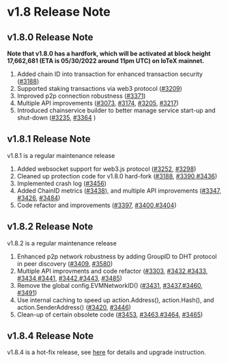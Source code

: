 # v1.8 Release Note

## v1.8.0 Release Note
**Note that v1.8.0 has a hardfork, which will be activated at block height
17,662,681 (ETA is 05/30/2022 around 11pm UTC) on IoTeX mainnet.**

1. Added chain ID into transaction for enhanced transaction security ([#3188](https://github.com/iotexproject/iotex-core/pull/3188))
2. Supported staking transactions via web3 protocol ([#3209](https://github.com/iotexproject/iotex-core/pull/3209))
3. Improved p2p connection robustness ([#3371](https://github.com/iotexproject/iotex-core/pull/3371))
4. Multiple API improvements ([#3073](https://github.com/iotexproject/iotex-core/pull/3073), [#3174](https://github.com/iotexproject/iotex-core/pull/3174), 
[#3205](https://github.com/iotexproject/iotex-core/pull/3205), [#3217](https://github.com/iotexproject/iotex-core/pull/3217))
5. Introduced chainservice builder to better manage service start-up and shut-down ([#3235](https://github.com/iotexproject/iotex-core/pull/3235),
[#3364](https://github.com/iotexproject/iotex-core/pull/3364) )

## v1.8.1 Release Note
v1.8.1 is a regular maintenance release

1. Added websocket support for web3.js protocol ([#3252](https://github.com/iotexproject/iotex-core/pull/3252),
[#3298](https://github.com/iotexproject/iotex-core/pull/3298))
2. Cleaned up protection code for v1.8.0 hard-fork ([#3188](https://github.com/iotexproject/iotex-core/pull/3188),
[#3390](https://github.com/iotexproject/iotex-core/pull/3390),[#3436](https://github.com/iotexproject/iotex-core/pull/3436))
3. Implemented crash log ([#3456](https://github.com/iotexproject/iotex-core/pull/3456))
4. Added ChainID metrics ([#3438](https://github.com/iotexproject/iotex-core/pull/3438)), and multiple API improvements
([#3347](https://github.com/iotexproject/iotex-core/pull/3347), [#3426](https://github.com/iotexproject/iotex-core/pull/3426),
[#3484](https://github.com/iotexproject/iotex-core/pull/3484))
5. Code refactor and improvements ([#3397](https://github.com/iotexproject/iotex-core/pull/3397),
[#3400](https://github.com/iotexproject/iotex-core/pull/3400),[#3404](https://github.com/iotexproject/iotex-core/pull/3404))

## v1.8.2 Release Note
v1.8.2 is a regular maintenance release

1. Enhanced p2p network robustness by adding GroupID to DHT protocol in peer discovery ([#3409](https://github.com/iotexproject/iotex-core/pull/3409),
[#3580](https://github.com/iotexproject/iotex-core/pull/3580))
2. Multiple API improvments and code refactor ([#3303](https://github.com/iotexproject/iotex-core/pull/3303),
[#3432](https://github.com/iotexproject/iotex-core/pull/3432),[#3433](https://github.com/iotexproject/iotex-core/pull/3433),
[#3434](https://github.com/iotexproject/iotex-core/pull/3434),[#3441](https://github.com/iotexproject/iotex-core/pull/3441),
[#3442](https://github.com/iotexproject/iotex-core/pull/3442),[#3443](https://github.com/iotexproject/iotex-core/pull/3443),
[#3485](https://github.com/iotexproject/iotex-core/pull/3485))
3. Remove the global config.EVMNetworkID() ([#3431](https://github.com/iotexproject/iotex-core/pull/3431),
[#3437](https://github.com/iotexproject/iotex-core/pull/3437),[#3460](https://github.com/iotexproject/iotex-core/pull/3460),
[#3491](https://github.com/iotexproject/iotex-core/pull/3491))
4. Use internal caching to speed up action.Address(), action.Hash(), and action.SenderAddress() ([#3420](https://github.com/iotexproject/iotex-core/pull/3420),
[#3446](https://github.com/iotexproject/iotex-core/pull/3446))
5. Clean-up of certain obsolete code ([#3453](https://github.com/iotexproject/iotex-core/pull/3453),
[#3463](https://github.com/iotexproject/iotex-core/pull/3463),[#3464](https://github.com/iotexproject/iotex-core/pull/3464),
[#3465](https://github.com/iotexproject/iotex-core/pull/3465))

## v1.8.4 Release Note
v1.8.4 is a hot-fix release, see [here](https://github.com/iotexproject/iotex-bootstrap/blob/v1.8.4/184_patch/patch.md)
for details and upgrade instruction.
